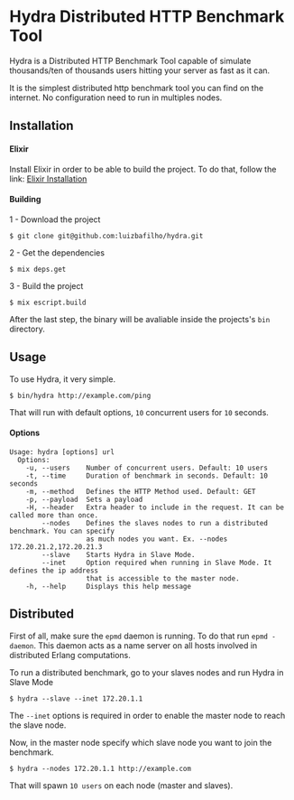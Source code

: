 Hydra Distributed HTTP Benchmark Tool
=====

Hydra is a Distributed HTTP Benchmark Tool capable of simulate thousands/ten of thousands users hitting your server as fast as it can.

It is the simplest distributed http benchmark tool you can find on the internet. No configuration need to run in multiples nodes.

## Installation

#### Elixir
Install Elixir in order to be able to build the project. To do that, follow the link: [Elixir Installation](http://elixir-lang.org/install.html)

#### Building

1 - Download the project
```
$ git clone git@github.com:luizbafilho/hydra.git
```
2 - Get the dependencies
```
$ mix deps.get
```
3 - Build the project
```
$ mix escript.build
```
After the last step, the binary will be avaliable inside the projects's `bin` directory.


## Usage

To use Hydra, it very simple.

```
$ bin/hydra http://example.com/ping
```

That will run with default options, `10` concurrent users for `10` seconds.

#### Options
```
Usage: hydra [options] url
  Options:
    -u, --users    Number of concurrent users. Default: 10 users
    -t, --time     Duration of benchmark in seconds. Default: 10 seconds
    -m, --method   Defines the HTTP Method used. Default: GET
    -p, --payload  Sets a payload
    -H, --header   Extra header to include in the request. It can be called more than once.
        --nodes    Defines the slaves nodes to run a distributed benchmark. You can specify
                   as much nodes you want. Ex. --nodes 172.20.21.2,172.20.21.3
        --slave    Starts Hydra in Slave Mode.
        --inet     Option required when running in Slave Mode. It defines the ip address
                   that is accessible to the master node.
    -h, --help     Displays this help message
```

## Distributed

First of all, make sure the `epmd` daemon is running. To do that run `epmd -daemon`. This daemon acts as a name server on all hosts involved in distributed Erlang computations.

To run a distributed benchmark, go to your slaves nodes and run Hydra in Slave Mode

```
$ hydra --slave --inet 172.20.1.1
```
The `--inet` options is required in order to enable the master node to reach the slave node.

Now, in the master node specify which slave node you want to join the benchmark.

```
$ hydra --nodes 172.20.1.1 http://example.com
```

That will spawn `10 users` on each node (master and slaves).

